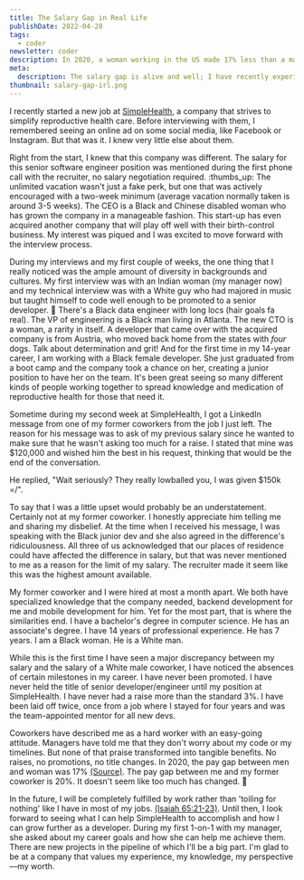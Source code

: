 ```yaml
---
title: The Salary Gap in Real Life
publishDate: 2022-04-28
tags:
  - coder
newsletter: coder
description: In 2020, a woman working in the US made 17% less than a man. When comparing my former salary to that of my male coworker, it seems like the salary pay gap is still alive and well.
meta:
  description: The salary gap is alive and well; I have recently experienced it myself.
thumbnail: salary-gap-irl.png
---
```


I recently started a new job at [SimpleHealth](https://www.simplehealth.com/), a company that strives to simplify reproductive health care. Before interviewing with them, I remembered seeing an online ad on some social media, like Facebook or Instagram. But that was it. I knew very little else about them.

Right from the start, I knew that this company was different. The salary for this senior software engineer position was mentioned during the first phone call with the recruiter, no salary negotiation required. :thumbs_up: The unlimited vacation wasn't just a fake perk, but one that was actively encouraged with a two-week minimum (average vacation normally taken is around 3-5 weeks). The CEO is a Black and Chinese disabled woman who has grown the company in a manageable fashion. This start-up has even acquired another company that will play off well with their birth-control business. My interest was piqued and I was excited to move forward with the interview process.

During my interviews and my first couple of weeks, the one thing that I really noticed was the ample amount of diversity in backgrounds and cultures. My first interview was with an Indian woman (my manager now) and my technical interview was with a White guy who had majored in music but taught himself to code well enough to be promoted to a senior developer. :tada: There's a Black data engineer with long locs (hair goals fa real). The VP of engineering is a Black man living in Atlanta. The new CTO is a woman, a rarity in itself. A developer that came over with the acquired company is from Austria, who moved back home from the states with _four_ dogs. Talk about determination and grit! And for the first time in my 14-year career, I am working with a Black female developer. She just graduated from a boot camp and the company took a chance on her, creating a junior position to have her on the team. It's been great seeing so many different kinds of people working together to spread knowledge and medication of reproductive health for those that need it.

Sometime during my second week at SimpleHealth, I got a LinkedIn message from one of my former coworkers from the job I just left. The reason for his message was to ask of my previous salary since he wanted to make sure that he wasn't asking too much for a raise. I stated that mine was \$120,000 and wished him the best in his request, thinking that would be the end of the conversation.

He replied, "Wait seriously? They really lowballed you, I was given \$150k =/".

To say that I was a little upset would probably be an understatement. Certainly not at my former coworker. I honestly appreciate him telling me and sharing my disbelief. At the time when I received his message, I was speaking with the Black junior dev and she also agreed in the difference's ridiculousness. All three of us acknowledged that our places of residence could have affected the difference in salary, but that was never mentioned to me as a reason for the limit of my salary. The recruiter made it seem like this was the highest amount available.

My former coworker and I were hired at most a month apart. We both have specialized knowledge that the company needed, backend development for me and mobile development for him. Yet for the most part, that is where the similarities end. I have a bachelor's degree in computer science. He has an associate's degree. I have 14 years of professional experience. He has 7 years. I am a Black woman. He is a White man.

While this is the first time I have seen a major discrepancy between my salary and the salary of a White male coworker, I have noticed the absences of certain milestones in my career. I have never been promoted. I have never held the title of senior developer/engineer until my position at SimpleHealth. I have never had a raise more than the standard 3%. I have been laid off twice, once from a job where I stayed for four years and was the team-appointed mentor for all new devs.

Coworkers have described me as a hard worker with an easy-going attitude. Managers have told me that they don't worry about my code or my timelines. But none of that praise transformed into tangible benefits. No raises, no promotions, no title changes. In 2020, the pay gap between men and woman was 17% [(Source)](https://www.aauw.org/resources/research/simple-truth/). The pay gap between me and my former coworker is 20%. It doesn't seem like too much has changed. :shrug:

In the future, I will be completely fulfilled by work rather than 'toiling for nothing' like I have in most of my jobs. [(Isaiah 65:21-23)](https://www.jw.org/en/library/bible/study-bible/books/isaiah/65/#v23065021-v23065023). Until then, I look forward to seeing what I can help SimpleHealth to accomplish and how I can grow further as a developer. During my first 1-on-1 with my manager, she asked about my career goals and how she can help me achieve them. There are new projects in the pipeline of which I'll be a big part. I'm glad to be at a company that values my experience, my knowledge, my perspective—my worth.
